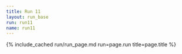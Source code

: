 ```yaml
---
title: Run 11
layout: run_base
run: run11
name: run11
---
```

{% include_cached run/run_page.md run=page.run title=page.title %}
